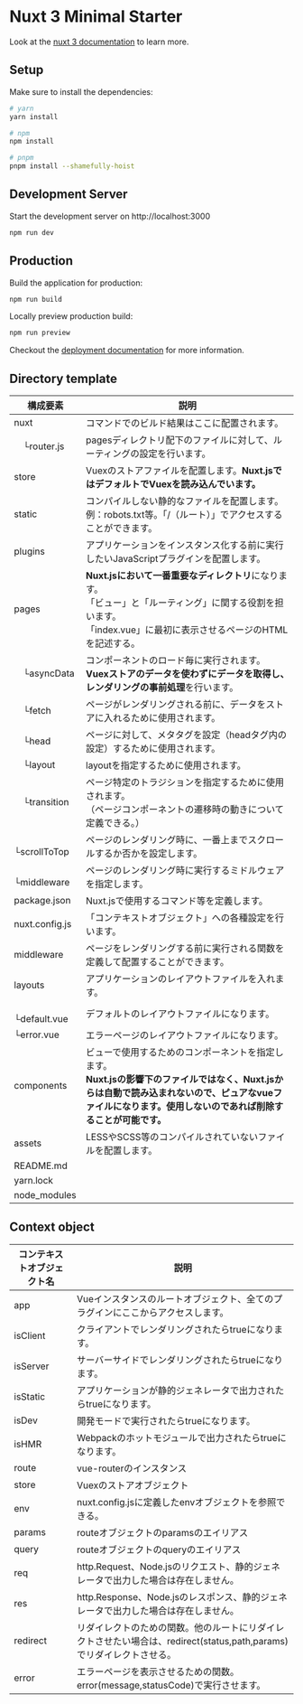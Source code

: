 # Nuxt 3 Minimal Starter

Look at the [nuxt 3 documentation](https://v3.nuxtjs.org) to learn more.

## Setup

Make sure to install the dependencies:

```bash
# yarn
yarn install

# npm
npm install

# pnpm
pnpm install --shamefully-hoist
```

## Development Server

Start the development server on http://localhost:3000

```bash
npm run dev
```

## Production

Build the application for production:

```bash
npm run build
```

Locally preview production build:

```bash
npm run preview
```

Checkout the [deployment documentation](https://v3.nuxtjs.org/guide/deploy/presets) for more information.

## Directory template

| 構成要素 | 説明 |
| ---- | ---- |
| nuxt | コマンドでのビルド結果はここに配置されます。 |
| 　└router.js | pagesディレクトリ配下のファイルに対して、ルーティングの設定を行います。 |
| store | Vuexのストアファイルを配置します。**Nuxt.jsではデフォルトでVuexを読み込んでいます。** |
| static | コンパイルしない静的なファイルを配置します。<br>例：robots.txt等。「/（ルート）」でアクセスすることができます。 |
| plugins | アプリケーションをインスタンス化する前に実行したいJavaScriptプラグインを配置します。 |
| pages | **Nuxt.jsにおいて一番重要なディレクトリ**になります。<br>「ビュー」と「ルーティング」に関する役割を担います。<br>「index.vue」に最初に表示させるページのHTMLを記述する。 |
| 　└asyncData | コンポーネントのロード毎に実行されます。<br />**Vuexストアのデータを使わずにデータを取得し、レンダリングの事前処理**を行います。 |
| 　└fetch | ページがレンダリングされる前に、データをストアに入れるために使用されます。 |
| 　└head | ページに対して、メタタグを設定（headタグ内の設定）するために使用されます。 |
| 　└layout | layoutを指定するために使用されます。 |
| 　└transition | ページ特定のトラジションを指定するために使用されます。<br />（ページコンポーネントの遷移時の動きについて定義できる。） |
| 　└scrollToTop | ページのレンダリング時に、一番上までスクロールするか否かを設定します。 |
| 　└middleware | ページのレンダリング時に実行するミドルウェアを指定します。 |
| package.json | Nuxt.jsで使用するコマンド等を定義します。 |
| nuxt.config.js | 	「コンテキストオブジェクト」への各種設定を行います。 |
| middleware	 | ページをレンダリングする前に実行される関数を定義して配置することができます。 |
| layouts | アプリケーションのレイアウトファイルを入れます。 |
| 　└default.vue | デフォルトのレイアウトファイルになります。 |
| └error.vue | エラーページのレイアウトファイルになります。 |
| components | ビューで使用するためのコンポーネントを指定します。<br>**Nuxt.jsの影響下のファイルではなく、Nuxt.jsからは自動で読み込まれないので、ピュアなvueファイルになります。使用しないのであれば削除することが可能です。** |
| assets | LESSやSCSS等のコンパイルされていないファイルを配置します。 |
| README.md | |
| yarn.lock | |
| node_modules | |

## Context object

| コンテキストオブジェクト名 | 説明 |
| ---- | ---- |
| app | Vueインスタンスのルートオブジェクト、全てのプラグインにここからアクセスします。 |
| isClient | 	クライアントでレンダリングされたらtrueになります。 |
| isServer | サーバーサイドでレンダリングされたらtrueになります。 |
| isStatic | アプリケーションが静的ジェネレータで出力されたらtrueになります。 |
| isDev | 開発モードで実行されたらtrueになります。 |
| isHMR | Webpackのホットモジュールで出力されたらtrueになります。 |
| route | vue-routerのインスタンス |
| store | Vuexのストアオブジェクト |
| env | nuxt.config.jsに定義したenvオブジェクトを参照できる。 |
| params | routeオブジェクトのparamsのエイリアス |
| query | routeオブジェクトのqueryのエイリアス |
| req | http.Request、Node.jsのリクエスト、静的ジェネレータで出力した場合は存在しません。 |
| res | http.Response、Node.jsのレスポンス、静的ジェネレータで出力した場合は存在しません。 |
| redirect | リダイレクトのための関数。他のルートにリダイレクトさせたい場合は、redirect(status,path,params)でリダイレクトさせる。 |
| error | エラーページを表示させるための関数。error(message,statusCode)で実行させます。 |
